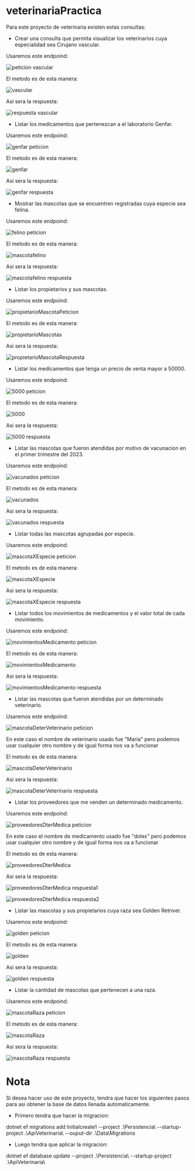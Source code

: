 # veterinariaPractica

Para este proyecto de veterinaria existen estas consultas:

- Crear una consulta que permita visualizar los veterinarios cuya especialidad sea Cirujano vascular.

Usaremos este endpoind:
  
![peticion vascular](https://github.com/KevinRinc0n/veterinariaPractica/assets/133520088/b7086da5-1c6d-4030-bd91-c4d615412298)

  El metodo es de esta manera:
  
![vascular](https://github.com/KevinRinc0n/veterinariaPractica/assets/133520088/aba6297e-6eb0-4523-8fc1-630c636c9989)

  Asi sera la respuesta:

![respuesta vascular](https://github.com/KevinRinc0n/veterinariaPractica/assets/133520088/46dcd8eb-2589-4e3a-8ace-e773f4ce3925)

- Listar los medicamentos que pertenezcan a el laboratorio Genfar.

Usaremos este endpoind:

![genfar peticion](https://github.com/KevinRinc0n/veterinariaPractica/assets/133520088/5e2eb171-4531-4afa-a58e-50e73877afec)

  El metodo es de esta manera:

![genfar](https://github.com/KevinRinc0n/veterinariaPractica/assets/133520088/e9236772-0671-4c6e-bbe5-5f37d70a8472)

  Asi sera la respuesta:

  ![genfar respuesta](https://github.com/KevinRinc0n/veterinariaPractica/assets/133520088/ddf62bd0-920c-447b-a2bb-898f836ca795)

  - Mostrar las mascotas que se encuentren registradas cuya especie sea felina.

Usaremos este endpoind:

![felino peticion](https://github.com/KevinRinc0n/veterinariaPractica/assets/133520088/a5b61529-6ccd-4d38-b8b4-269ce61a9733)

El metodo es de esta manera:

![mascotafelino](https://github.com/KevinRinc0n/veterinariaPractica/assets/133520088/9d368114-887d-4e0e-8927-d0a7d479d31b)

Asi sera la respuesta:

![mascotafelino respuesta](https://github.com/KevinRinc0n/veterinariaPractica/assets/133520088/44aff10e-a9e9-4b88-b38a-f2285e03b7d0)

- Listar los propietarios y sus mascotas.

Usaremos este endpoind:

![propietarioMascotaPeticion](https://github.com/KevinRinc0n/veterinariaPractica/assets/133520088/9dec1795-dd66-4c8f-9f77-9e177e76c505)

El metodo es de esta manera:

![propietarioMascotas](https://github.com/KevinRinc0n/veterinariaPractica/assets/133520088/ba091538-1103-4e90-b07c-8d7715a4f213)

Asi sera la respuesta:

![propietarioMascotaRespuesta](https://github.com/KevinRinc0n/veterinariaPractica/assets/133520088/a7263772-b932-4800-ac15-c9a6e5dcfdf0)

- Listar los medicamentos que tenga un precio de venta mayor a 50000.

Usaremos este endpoind:  

![5000 peticion](https://github.com/KevinRinc0n/veterinariaPractica/assets/133520088/3fe6e137-df17-41fd-90b8-86480e17f128)

El metodo es de esta manera:

![5000](https://github.com/KevinRinc0n/veterinariaPractica/assets/133520088/a1ec338a-6d5f-4305-bfd0-45f16b3564a2)

Asi sera la respuesta:

![5000 respuesta](https://github.com/KevinRinc0n/veterinariaPractica/assets/133520088/dd5b760e-c0f8-4799-871c-21dfd76a764e)

- Listar las mascotas que fueron atendidas por motivo de vacunacion en el primer trimestre del 2023.

Usaremos este endpoind:

![vacunados peticion](https://github.com/KevinRinc0n/veterinariaPractica/assets/133520088/a7a04b54-2303-4a1b-a651-08024789eab3)

El metodo es de esta manera:

![vacunados](https://github.com/KevinRinc0n/veterinariaPractica/assets/133520088/e3678bae-f8ee-4c1f-9f03-9da389c5f691)

Asi sera la respuesta:

![vacunados respuesta](https://github.com/KevinRinc0n/veterinariaPractica/assets/133520088/9d4b6a50-c693-4bcb-97dd-414651ea678e)

- Listar todas las mascotas agrupadas por especie.

Usaremos este endpoind:

![mascotaXEspecie peticion](https://github.com/KevinRinc0n/veterinariaPractica/assets/133520088/6a6024ce-2900-4c3e-9544-e73b74d7df3e)

El metodo es de esta manera:

![mascotaXEspecie ](https://github.com/KevinRinc0n/veterinariaPractica/assets/133520088/fd5d88ea-8082-4a8c-9ec6-174589aa6e38)

Asi sera la respuesta:

![mascotaXEspecie respuesta](https://github.com/KevinRinc0n/veterinariaPractica/assets/133520088/cab7f069-3df4-44eb-8f0e-48ae5a98c7bd)

- Listar todos los movimientos de medicamentos y el valor total de cada movimiento.

Usaremos este endpoind:

![movimientosMedicamento peticion](https://github.com/KevinRinc0n/veterinariaPractica/assets/133520088/9f5ee302-c928-46c7-959a-5770c177c398)

El metodo es de esta manera:

![movimientosMedicamento](https://github.com/KevinRinc0n/veterinariaPractica/assets/133520088/fabdb3f4-eeb6-487e-b3ed-c5f60ec55350)

Asi sera la respuesta:

![movimientosMedicamento respuesta](https://github.com/KevinRinc0n/veterinariaPractica/assets/133520088/deb6f6d4-5496-4142-b437-8881d38b0548)

- Listar las mascotas que fueron atendidas por un determinado veterinario.

Usaremos este endpoind:

![mascotaDeterVeterinario peticion](https://github.com/KevinRinc0n/veterinariaPractica/assets/133520088/0aaa0ce8-3067-4e32-965f-9bd08bfb65a7)

En este caso el nombre de veterinario usado fue "Maria" pero podemos usar cualquier otro nombre y de igual forma nos va a funcionar

El metodo es de esta manera:

![mascotaDeterVeterinario](https://github.com/KevinRinc0n/veterinariaPractica/assets/133520088/7f3c0292-577c-42c9-bd11-440daa29fceb)

Asi sera la respuesta:

![mascotaDeterVeterinario respuesta](https://github.com/KevinRinc0n/veterinariaPractica/assets/133520088/811d89d0-4275-41d1-88aa-a0a61aeaaf29)

- Listar los proveedores que me venden un determinado medicamento.

Usaremos este endpoind:

![proveedoresDterMedica peticion](https://github.com/KevinRinc0n/veterinariaPractica/assets/133520088/fc0cdcef-2bb6-4bc0-86c8-9d33ad0709ea)

En este caso el nombre de medicamento usado fue "dolex" pero podemos usar cualquier otro nombre y de igual forma nos va a funcionar

El metodo es de esta manera:

![proveedoresDterMedica](https://github.com/KevinRinc0n/veterinariaPractica/assets/133520088/b39d2164-c9ef-4184-b689-70dc67d3dbe3)

Asi sera la respuesta:

![proveedoresDterMedica respuesta1](https://github.com/KevinRinc0n/veterinariaPractica/assets/133520088/c8872ecb-ce64-4d05-8b35-b0236edc76f9)

![proveedoresDterMedica respuesta2](https://github.com/KevinRinc0n/veterinariaPractica/assets/133520088/11506de0-4e3a-487b-b60b-2220fae0a63f)

- Listar las mascotas y sus propietarios cuya raza sea Golden Retriver.

Usaremos este endpoind:

![golden peticion](https://github.com/KevinRinc0n/veterinariaPractica/assets/133520088/6eb74532-5dc9-4d57-90b7-4af5cb883ecd)

El metodo es de esta manera:

![golden](https://github.com/KevinRinc0n/veterinariaPractica/assets/133520088/295e78c8-4d73-462c-ab90-cf60b83c6095)

Asi sera la respuesta:

![golden respuesta](https://github.com/KevinRinc0n/veterinariaPractica/assets/133520088/88af0797-9c08-4a53-bb92-0bbec09da5d2)

- Listar la cantidad de mascotas que pertenecen a una raza.

Usaremos este endpoind:

![mascotaRaza peticion](https://github.com/KevinRinc0n/veterinariaPractica/assets/133520088/3f7c48f8-3f87-4898-9229-c7ce4ca8051e)

El metodo es de esta manera:

![mascotaRaza](https://github.com/KevinRinc0n/veterinariaPractica/assets/133520088/30ef135c-7ccf-47b4-a5fa-00b83dcd9e70)

Asi sera la respuesta:

![mascotaRaza respuesta](https://github.com/KevinRinc0n/veterinariaPractica/assets/133520088/d0a7ceca-c2cb-493d-93a5-11d8f8d1b179)

# Nota
Si desea hacer uso de este proyecto, tendra que hacer los siguientes pasos para asi obtener la base de datos llenada automaticamente.
- Primero tendra que hacer la migracion:
  
dotnet ef migrations add Initialcreate1 --project .\Persistencia\ --startup-project .\ApiVeterinaria\ --ouput-dir .\Data\Migrations
- Luego tendra que aplicar la migracion:
  
dotnet ef database update --project .\Persistencia\ --startup-project .\ApiVeterinaria\
